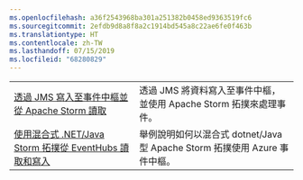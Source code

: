 ```yaml
---
ms.openlocfilehash: a36f2543968ba301a251382b0458ed9363519fc6
ms.sourcegitcommit: 2efdb9d8a8f8a2c1914bd545a8c22ae6fe0f463b
ms.translationtype: HT
ms.contentlocale: zh-TW
ms.lasthandoff: 07/15/2019
ms.locfileid: "68280829"
---
```

|  |  |
|---------|---------|
| [透過 JMS 寫入至事件中樞並從 Apache Storm 讀取][1] | 透過 JMS 將資料寫入至事件中樞，並使用 Apache Storm 拓撲來處理事件。 
| [使用混合式 .NET/Java Storm 拓撲從 EventHubs 讀取和寫入][2] | 舉例說明如何以混合式 dotnet/Java 型 Apache Storm 拓撲使用 Azure 事件中樞。

[1]: https://azure.microsoft.com/resources/samples/event-hubs-java-storm-sender-jms-receiver/
[2]: https://azure.microsoft.com/resources/samples/hdinsight-dotnet-java-storm-eventhub/
